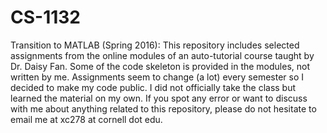 # CS-1132
Transition to MATLAB (Spring 2016): This repository includes selected assignments from the online modules of an auto-tutorial course taught by Dr. Daisy Fan. Some of the code skeleton is provided in the modules, not written by me. Assignments seem to change (a lot) every semester so I decided to make my code public. I did not officially take the class but learned the material on my own. If you spot any error or want to discuss with me about anything related to this repository, please do not hesitate to email me at xc278 at cornell dot edu.

